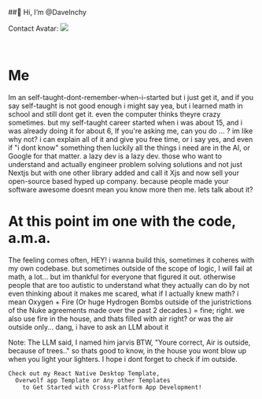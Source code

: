 ##👋 Hi, I’m @DaveInchy

Contact Avatar:
[<img src="https://cdn.discordapp.com/attachments/1176999718803472414/1380987365002313800/discord.YvNSBafB8h.png?ex=6845e035&is=68448eb5&hm=89186cc67beb43cbade65930835ae68a35c26c668ab54c301e5c255b09cf6098&" type="image/png"></img>](https://discord.gg/YvNSBafB8h)

<br>

# Me
Im an self-taught-dont-remember-when-i-started but i just get it,
and if you say self-taught is not good enough i might say yea, but i learned math in school and still dont get it. even the computer thinks theyre crazy sometimes.
but my self-taught career started when i was about 15, and i was already doing it for about 6, If you're asking me, can you do ... ? im like why not? i can explain all of it and give you free time, or i say yes, and even if "i dont know" something then luckily all the things i need are in the AI, or Google for that matter. a lazy dev is a lazy dev. those who want to understand and actually engineer problem solving solutions and not just Nextjs but with one other library added and call it Xjs and now sell your open-source based hyped up company. because people made your software awesome doesnt mean you know more then me. lets talk about it?

# At this point im one with the code, a.m.a.
The feeling comes often, HEY! i wanna build this, sometimes it coheres with my own codebase. but sometimes outside of the scope of logic, I will fail at math, a lot... but im thankful for everyone that figured it out. otherwise people that are too autistic to understand what they actually can do by not even thinking about it makes me scared, what if I actually knew math? i mean Oxygen + Fire (Or huge Hydrogen Bombs outside of the juristrictions of the Nuke agreements made over the past 2 decades.) = fine; right. we also use fire in the house, and thats filled with air right? or was the air outside only... dang, i have to ask an LLM about it

Note: The LLM said, I named him jarvis BTW, "Youre correct, Air is outside, because of trees.." so thats good to know, in the house you wont blow up when you light your lighters. I hope i dont forget to check if im outside.

```
Check out my React Native Desktop Template, 
  Overwolf app Template or Any other Templates
    to Get Started with Cross-Platform App Development!
```

